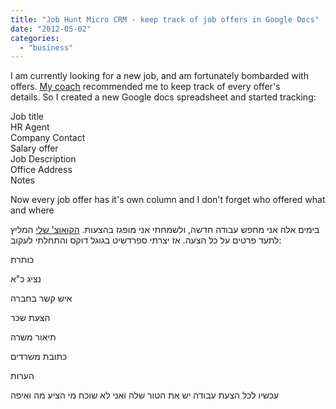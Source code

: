 ```yaml
---
title: "Job Hunt Micro CRM - keep track of job offers in Google Docs"
date: "2012-05-02"
categories: 
  - "business"
---
```


  

I am currently looking for a new job, and am fortunately bombarded with offers. [My coach](http://www.active-decision.co.il/) recommended me to keep track of every offer's details. So I created a new Google docs spreadsheet and started tracking:

  
  
Job title  
HR Agent  
Company Contact  
Salary offer  
Job Description  
Office Address  
Notes  

  

Now every job offer has it's own column and I don't forget who offered what and where  

  
בימים אלה אני מחפש עבודה חדשה, ולשמחתי אני מופגז בהצעות. [הקואוצ' שלי](http://www.active-decision.co.il/) המליץ לתעד פרטים על כל הצעה. אז יצרתי ספרדשיט בגוגל דוקס והתחלתי לעקוב:

  

כותרת

נציג כ"א

איש קשר בחברה

הצעת שכר

תיאור משרה

כתובת משרדים

הערות

  
  

עכשיו לכל הצעת עבודה יש את הטור שלה ואני לא שוכח מי הציע מה ואיפה
